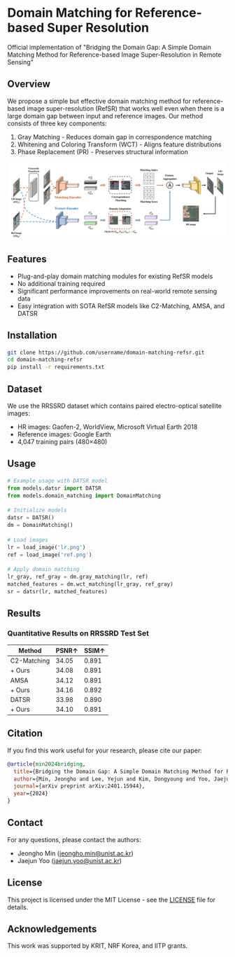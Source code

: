 # Domain Matching for Reference-based Super Resolution

Official implementation of "Bridging the Domain Gap: A Simple Domain Matching Method for Reference-based Image Super-Resolution in Remote Sensing"

## Overview
We propose a simple but effective domain matching method for reference-based image super-resolution (RefSR) that works well even when there is a large domain gap between input and reference images. Our method consists of three key components:

1. Gray Matching - Reduces domain gap in correspondence matching
2. Whitening and Coloring Transform (WCT) - Aligns feature distributions 
3. Phase Replacement (PR) - Preserves structural information

![overview](Overview-1.png)

## Features
- Plug-and-play domain matching modules for existing RefSR models
- No additional training required
- Significant performance improvements on real-world remote sensing data
- Easy integration with SOTA RefSR models like C2-Matching, AMSA, and DATSR

## Installation

```bash
git clone https://github.com/username/domain-matching-refsr.git
cd domain-matching-refsr
pip install -r requirements.txt
```

## Dataset
We use the RRSSRD dataset which contains paired electro-optical satellite images:
- HR images: Gaofen-2, WorldView, Microsoft Virtual Earth 2018
- Reference images: Google Earth
- 4,047 training pairs (480×480)

## Usage

```python
# Example usage with DATSR model
from models.datsr import DATSR
from models.domain_matching import DomainMatching

# Initialize models
datsr = DATSR()
dm = DomainMatching()

# Load images
lr = load_image('lr.png')
ref = load_image('ref.png')

# Apply domain matching
lr_gray, ref_gray = dm.gray_matching(lr, ref)
matched_features = dm.wct_matching(lr_gray, ref_gray)
sr = datsr(lr, matched_features)
```

## Results

### Quantitative Results on RRSSRD Test Set
| Method | PSNR↑ | SSIM↑ |
|--------|--------|--------|
| C2-Matching | 34.05 | 0.891 |
| + Ours | 34.08 | 0.891 |
| AMSA | 34.12 | 0.891 | 
| + Ours | 34.16 | 0.892 |
| DATSR | 33.98 | 0.890 |
| + Ours | 34.10 | 0.891 |

## Citation
If you find this work useful for your research, please cite our paper:
```bibtex
@article{min2024bridging,
  title={Bridging the Domain Gap: A Simple Domain Matching Method for Reference-based Image Super-Resolution in Remote Sensing},
  author={Min, Jeongho and Lee, Yejun and Kim, Dongyoung and Yoo, Jaejun},
  journal={arXiv preprint arXiv:2401.15944},
  year={2024}
}
```

## Contact
For any questions, please contact the authors:
- Jeongho Min (jeongho.min@unist.ac.kr)
- Jaejun Yoo (jaejun.yoo@unist.ac.kr)

## License
This project is licensed under the MIT License - see the [LICENSE](LICENSE) file for details.

## Acknowledgements
This work was supported by KRIT, NRF Korea, and IITP grants.
